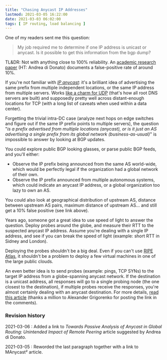 ```yaml
---
title: "Chasing Anycast IP Addresses"
lastmod: 2021-03-05 16:22:00
date: 2021-03-03 06:02:00
tags: [ IP routing, load balancing ]
---
```

One of my readers sent me this question:

> My job required me to determine if one IP address is unicast or anycast. Is it possible to get this information from the bgp dump?

TL&DR: Not with anything close to 100% reliability. An [academic research paper](https://www.eecis.udel.edu/~hnw/paper/sigcomm-ccr-2019.pdf) (HT: Andrea di Donato) documents a false-positive rate of around 10%.

If you're not familiar with *[IP anycast](https://blog.ipspace.net/2008/07/anycast.html)*: it's a brilliant idea of advertising the same prefix from multiple independent locations, or the same IP address from multiple servers. Works [like a charm for UDP](https://blog.ipspace.net/2019/10/worth-reading-anycast-dns-in-enterprise.html) (that's how all root DNS servers are built) and supposedly pretty well across distant-enough locations for TCP (with a long list of caveats when used within a data center).
<!--more-->
Forgetting the trivial intra-DC case (analyze next hops on edge switches and figure out if the same IP prefix points to multiple servers), the question "*is a prefix advertised from multiple locations (anycast), or is it just an AS advertising a single prefix from its global network (business-as-usual)*" is impossible to answer by looking at BGP updates.

You could explore public BGP looking glasses, or parse public BGP feeds, and you'll either:

* Observe the IP prefix being announced from the same AS world-wide, which would be perfectly legal if the organization had a global network of their own.
* Observe the IP prefix announced from multiple autonomous systems, which could indicate an anycast IP address, or a global organization too lazy to own an AS.

You could also look at geographical distribution of upstream AS, distance between upstream AS pairs, maximum distance of upstream AS... and still get a 10% false positive (see link above).

Years ago, someone got a great idea to use speed of light to answer the question. Deploy probes around the globe, and measure their RTT to the suspected anycast IP address. Assume you're dealing with a single IP address, and see if you can break the speed of light (example: short RTT in Sidney and London).

Deploying the probes shouldn't be a big deal. Even if you can't use [RIPE Atlas](https://atlas.ripe.net/), it shouldn't be a problem to deploy a few virtual machines in one of the large public clouds.

An even better idea is to send probes (example: pings, TCP SYNs) to the target IP address from a globe-spanning anycast network. If the destination is a unicast address, all responses will go to a single probing node (the one closest to the destination), if multiple probes receive the responses, you're almost certainly dealing with an anycast destination. For more details, [read this article](https://blog.apnic.net/2020/12/15/manycast2-using-anycast-to-measure-anycast/) (thanks a million to Alexander Grigorenko for posting the link in the comments).

### Revision history

2021-03-06
: Added a link to *‌Towards Passive Analysis of Anycast in Global Routing: Unintended Impact of Remote Peering* article suggested by Andrea di Donato.

2021-03-05
: Reworded the last paragraph together with a link to MAnycast² article.
